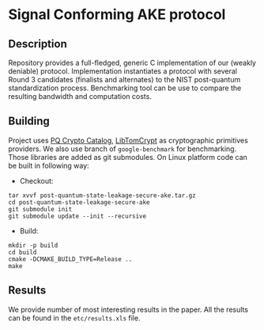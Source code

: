 # Signal Conforming AKE protocol

## Description
Repository provides a full-fledged, generic C implementation of our (weakly deniable) protocol. Implementation instantiates a protocol with several Round 3 candidates (finalists and alternates) to the NIST post-quantum standardization process. Benchmarking tool can be use to compare the resulting bandwidth and computation costs.

## Building

Project uses [PQ Crypto Catalog](https://github.com/henrydcase/pqc), [LibTomCrypt](https://github.com/libtom/libtomcrypt) as cryptographic primitives providers. We also use branch of ``google-benchmark`` for benchmarking. Those libraries are added as git submodules. On Linux platform code can be built in following way:

* Checkout:
```
tar xvvf post-quantum-state-leakage-secure-ake.tar.gz
cd post-quantum-state-leakage-secure-ake
git submodule init
git submodule update --init --recursive
```

* Build:

```
mkdir -p build
cd build
cmake -DCMAKE_BUILD_TYPE=Release ..
make
```

## Results

We provide number of most interesting results in the paper. All the results can be found in the ``etc/results.xls`` file.
